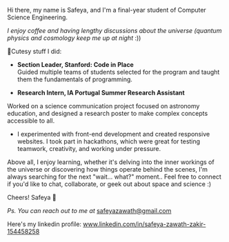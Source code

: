 Hi there, my name is Safeya, and I'm a final-year student of Computer Science Engineering.  

  *I enjoy coffee and having lengthy discussions about the universe (quantum physics and cosmology keep me up at night* :))
 
📍Cutesy stuff I did:
- **Section Leader, Stanford: Code in Place**  
 Guided multiple teams of students selected for the program and taught them the fundamentals of programming.
 
- **Research Intern, IA Portugal Summer Research Assistant**
  
 Worked on a science communication project focused on astronomy education, and designed a research poster to make complex concepts accessible to all.

- I experimented with front-end development and created responsive websites. I took part in hackathons, which were great for testing teamwork, creativity, and working under pressure.

Above all, I enjoy learning, whether it's delving into the inner workings of the universe or discovering how things operate behind the scenes, I'm always searching for the next "wait... what?" moment..
Feel free to connect if you'd like to chat, collaborate, or geek out about space and science :)

Cheers!
Safeya 🌼

*Ps. You can reach out to me at* safeyazawath@gmail.com  

Here's my linkedin profile:
www.linkedin.com/in/safeya-zawath-zakir-154458258
